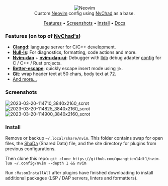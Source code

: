 <div align="center">
	  <img src="https://raw.githubusercontent.com/neovim/neovim.github.io/master/logos/neovim-logo-300x87.png" alt="Neovim">
</div>
<div align="center">
<div>
Custom <a href="https://neovim.io/">Neovim</a> config using <a href="https://github.com/NvChad/NvChad">NvChad</a> as a base.
</div>
<p></p>
    	<a href="https://github.com/kelvin-van-vuuren/nvim/edit/main/.github/README.md#features-added-on-top-of-nvchad-base">Features</a>
  <span> • </span>
       	<a href="https://github.com/kelvin-van-vuuren/nvim/edit/main/.github/README.md#screenshots">Screenshots</a>
  <span> • </span>
	<a href="https://github.com/kelvin-van-vuuren/nvim/edit/main/.github/README.md#Install">Install</a>
  <span> • </span>
        <a href="https://nvchad.com/config/Walkthrough">Docs</a>
  <p></p>
</div> 

### Features (on top of [NvChad's](https://nvchad.com/#/docs/features))
* [**Clangd**](https://clangd.llvm.org/): language server for C/C++ development.
* [**Null-ls**](https://github.com/jose-elias-alvarez/null-ls.nvim): For diagnostics, formatting, code actions and more.
* [**Nvim-dap**](https://github.com/mfussenegger/nvim-dap) + [**nvim-dap-ui**](https://github.com/rcarriga/nvim-dap-ui): Debugger with [lldb](https://lldb.llvm.org/) debug adapter [config](https://github.com/kelvin-van-vuuren/nvim/blob/main/plugins/dap/adapters/lldb.lua) for C / C++ / Rust projects.
* [**Better-escape**](): quickly escape insert mode using ``jk``.  
* [**Git**](https://git-scm.com/): wrap header text at 50 chars, body text at 72.
* [And more...](https://github.com/kelvin-van-vuuren/nvim/commits/main)
### Screenshots
![2023-03-20-114710_3840x2160_scrot](https://user-images.githubusercontent.com/54939625/226331221-85b9630b-d065-4300-baa1-e0486f9db8d4.png)
![2023-03-20-114825_3840x2160_scrot](https://user-images.githubusercontent.com/54939625/226331697-05896bac-4d7c-4535-87d6-de364f7600c2.png)
![2023-03-20-114900_3840x2160_scrot](https://user-images.githubusercontent.com/54939625/226331802-58b50691-a218-4889-afac-d7058de89cde.png)

### Install
Remove or backup ``~/.local/share/nvim``. This folder contains swap for open files, the [ShaDa](https://neovim.io/doc/user/starting.html#shada) (Shared Data) file, and the site directory for plugins from previous configurations.

Then clone this repo: ``git clone https://github.com/quangtien14dt1/nvim-lua ~/.config/nvim --depth 1 && nvim``

Run ``:MasonInstallAll`` after plugins have finished downloading to install additional packages (LSP / DAP servers, linters and formatters).

